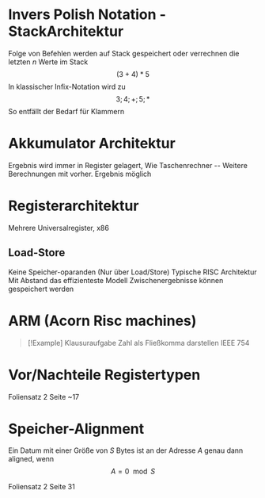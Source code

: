 # Invers Polish Notation - StackArchitektur
Folge von Befehlen werden auf Stack gespeichert oder verrechnen die letzten $n$ Werte im Stack
$$
(3 + 4) * 5
$$
In klassischer Infix-Notation wird zu
$$
3; 4; +; 5; *
$$
So entfällt der Bedarf für Klammern

# Akkumulator Architektur
Ergebnis wird immer in Register gelagert,
Wie Taschenrechner -- Weitere Berechnungen mit vorher. Ergebnis möglich

# Registerarchitektur
Mehrere Universalregister,
x86

## Load-Store
Keine Speicher-oparanden (Nur über Load/Store)
Typische RISC Architektur
Mit Abstand das effizienteste Modell
Zwischenergebnisse können gespeichert werden

# ARM (Acorn Risc machines)

> [!Example] Klausuraufgabe
> Zahl als Fließkomma darstellen
> IEEE 754

# Vor/Nachteile Registertypen
Foliensatz 2 Seite ~17

# Speicher-Alignment
Ein Datum mit einer Größe von $S$ Bytes ist an der Adresse $A$ genau dann aligned, wenn 
$$
A = 0 \mod S
$$

Foliensatz 2 Seite 31
